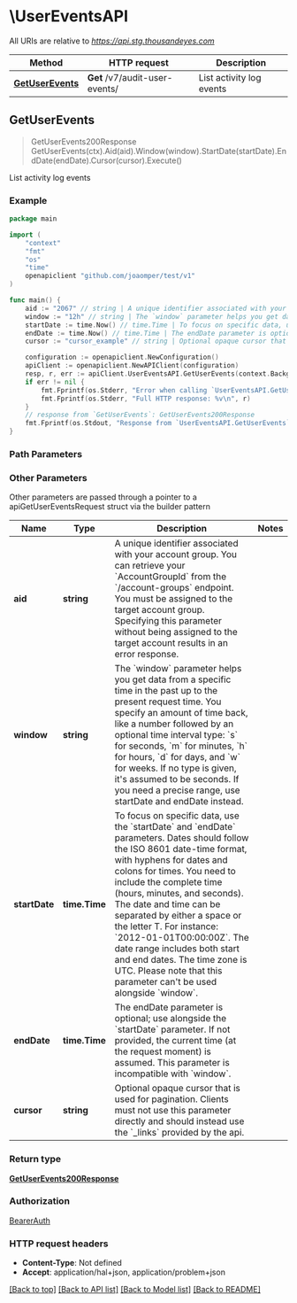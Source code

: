 # \UserEventsAPI

All URIs are relative to *https://api.stg.thousandeyes.com*

Method | HTTP request | Description
------------- | ------------- | -------------
[**GetUserEvents**](UserEventsAPI.md#GetUserEvents) | **Get** /v7/audit-user-events/ | List activity log events



## GetUserEvents

> GetUserEvents200Response GetUserEvents(ctx).Aid(aid).Window(window).StartDate(startDate).EndDate(endDate).Cursor(cursor).Execute()

List activity log events



### Example

```go
package main

import (
    "context"
    "fmt"
    "os"
    "time"
    openapiclient "github.com/joaomper/test/v1"
)

func main() {
    aid := "2067" // string | A unique identifier associated with your account group. You can retrieve your `AccountGroupId` from the `/account-groups` endpoint. You must be assigned to the target account group. Specifying this parameter without being assigned to the target account results in an error response. (optional)
    window := "12h" // string | The `window` parameter helps you get data from a specific time in the past up to the present request time. You specify an amount of time back, like a number followed by an optional time interval type: `s` for seconds, `m` for minutes, `h` for hours, `d` for days, and `w` for weeks. If no type is given, it's assumed to be seconds. If you need a precise range, use startDate and endDate instead. (optional)
    startDate := time.Now() // time.Time | To focus on specific data, use the `startDate` and `endDate` parameters. Dates should follow the ISO 8601 date-time format, with hyphens for dates and colons for times. You need to include the complete time (hours, minutes, and seconds). The date and time can be separated by either a space or the letter T. For instance: `2012-01-01T00:00:00Z`. The date range includes both start and end dates. The time zone is UTC. Please note that this parameter can't be used alongside `window`. (optional)
    endDate := time.Now() // time.Time | The endDate parameter is optional; use alongside the `startDate` parameter. If not provided, the current time (at the request moment) is assumed. This parameter is incompatible with `window`. (optional)
    cursor := "cursor_example" // string | Optional opaque cursor that is used for pagination. Clients  must not use this parameter directly and should instead use the `_links` provided by the api. (optional)

    configuration := openapiclient.NewConfiguration()
    apiClient := openapiclient.NewAPIClient(configuration)
    resp, r, err := apiClient.UserEventsAPI.GetUserEvents(context.Background()).Aid(aid).Window(window).StartDate(startDate).EndDate(endDate).Cursor(cursor).Execute()
    if err != nil {
        fmt.Fprintf(os.Stderr, "Error when calling `UserEventsAPI.GetUserEvents``: %v\n", err)
        fmt.Fprintf(os.Stderr, "Full HTTP response: %v\n", r)
    }
    // response from `GetUserEvents`: GetUserEvents200Response
    fmt.Fprintf(os.Stdout, "Response from `UserEventsAPI.GetUserEvents`: %v\n", resp)
}
```

### Path Parameters



### Other Parameters

Other parameters are passed through a pointer to a apiGetUserEventsRequest struct via the builder pattern


Name | Type | Description  | Notes
------------- | ------------- | ------------- | -------------
 **aid** | **string** | A unique identifier associated with your account group. You can retrieve your &#x60;AccountGroupId&#x60; from the &#x60;/account-groups&#x60; endpoint. You must be assigned to the target account group. Specifying this parameter without being assigned to the target account results in an error response. | 
 **window** | **string** | The &#x60;window&#x60; parameter helps you get data from a specific time in the past up to the present request time. You specify an amount of time back, like a number followed by an optional time interval type: &#x60;s&#x60; for seconds, &#x60;m&#x60; for minutes, &#x60;h&#x60; for hours, &#x60;d&#x60; for days, and &#x60;w&#x60; for weeks. If no type is given, it&#39;s assumed to be seconds. If you need a precise range, use startDate and endDate instead. | 
 **startDate** | **time.Time** | To focus on specific data, use the &#x60;startDate&#x60; and &#x60;endDate&#x60; parameters. Dates should follow the ISO 8601 date-time format, with hyphens for dates and colons for times. You need to include the complete time (hours, minutes, and seconds). The date and time can be separated by either a space or the letter T. For instance: &#x60;2012-01-01T00:00:00Z&#x60;. The date range includes both start and end dates. The time zone is UTC. Please note that this parameter can&#39;t be used alongside &#x60;window&#x60;. | 
 **endDate** | **time.Time** | The endDate parameter is optional; use alongside the &#x60;startDate&#x60; parameter. If not provided, the current time (at the request moment) is assumed. This parameter is incompatible with &#x60;window&#x60;. | 
 **cursor** | **string** | Optional opaque cursor that is used for pagination. Clients  must not use this parameter directly and should instead use the &#x60;_links&#x60; provided by the api. | 

### Return type

[**GetUserEvents200Response**](GetUserEvents200Response.md)

### Authorization

[BearerAuth](../README.md#BearerAuth)

### HTTP request headers

- **Content-Type**: Not defined
- **Accept**: application/hal+json, application/problem+json

[[Back to top]](#) [[Back to API list]](../README.md#documentation-for-api-endpoints)
[[Back to Model list]](../README.md#documentation-for-models)
[[Back to README]](../README.md)


